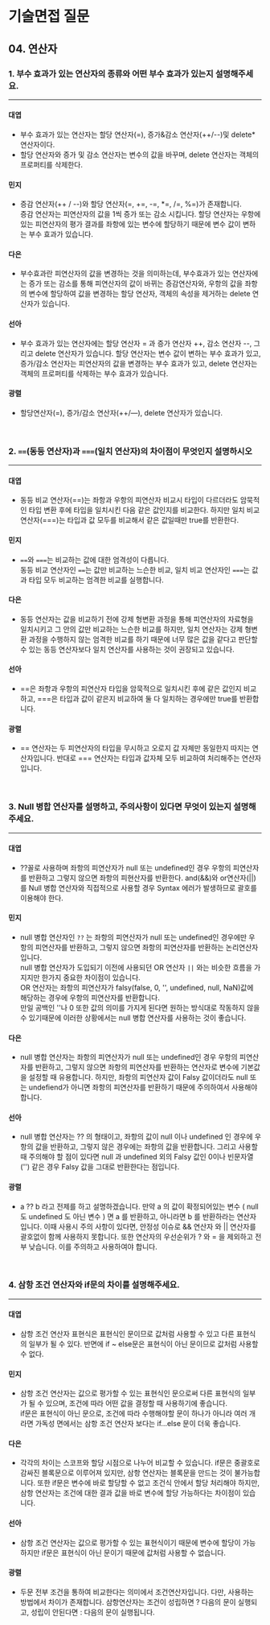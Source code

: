 # 기술면접 질문

## 04. 연산자

### 1. 부수 효과가 있는 연산자의 종류와 어떤 부수 효과가 있는지 설명해주세요.

<hr>

#### 대엽

- 부수 효과가 있는 연산자는 할당 연산자(=), 증가&감소 연산자(++/--)및 delete\* 연산자이다.
- 할당 연산자와 증가 및 감소 연산자는 변수의 값을 바꾸며, delete 연산자는 객체의 프로퍼티를 삭제한다.

#### 민지

- 증감 연산자(++ / --)와 할당 연산자(=, +=, -=, \*=, /=, %=)가 존재합니다.  
  증감 연산자는 피연산자의 값을 1씩 증가 또는 감소 시킵니다.
  할당 연산자는 우항에 있는 피연산자의 평가 결과를 좌항에 있는 변수에 할당하기 때문에 변수 값이 변하는 부수 효과가 있습니다.

#### 다은

- 부수효과란 피연산자의 값을 변경하는 것을 의미하는데, 부수효과가 있는 연산자에는 증가 또는 감소를 통해 피연산자의 값이 바뀌는 증감연산자와, 우항의 값을 좌항의 변수에 할당하여 값을 변경하는 할당 연산자, 객체의 속성을 제거하는 delete 연산자가 있습니다.

#### 선아

- 부수 효과가 있는 연산자에는 할당 연산자 = 과 증가 연산자 ++, 감소 연산자 --, 그리고 delete 연산자가 있습니다. 할당 연산자는 변수 값이 변하는 부수 효과가 있고, 증가/감소 연산자는 피연산자의 값을 변경하는 부수 효과가 있고, delete 연산자는 객체의 프로퍼티를 삭제하는 부수 효과가 있습니다.

#### 광렬

- 할당연산자(=), 증가/감소 연산자(++/—), delete 연산자가 있습니다.

<br>

### 2. `==`(동등 연산자)과 `===`(일치 연산자)의 차이점이 무엇인지 설명하시오

<hr>

#### 대엽

- 동등 비교 연산자(==)는 좌항과 우항의 피연산자 비교시 타입이 다르더라도 암묵적인 타입 변환 후에 타입을 일치시킨 다음 같은 값인지를 비교한다. 하지만 일치 비교 연산자(===)는 타입과 값 모두를 비교해서 같은 값일때만 true를 반환한다.

#### 민지

- `==`와 `===`는 비교하는 값에 대한 엄격성이 다릅니다.  
  동등 비교 연산자인 `==`는 값만 비교하는 느슨한 비교,
  일치 비교 연산자인 `===`는 값과 타입 모두 비교하는 엄격한 비교를 실행합니다.

#### 다은

- 동등 연산자는 값을 비교하기 전에 강제 형변환 과정을 통해 피연산자의 자료형을 일치시키고 그 안의 값만 비교하는 느슨한 비교를 하지만, 일치 연산자는 강제 형변환 과정을 수행하지 않는 엄격한 비교를 하기 때문에 너무 많은 값을 같다고 판단할 수 있는 동등 연산자보다 일치 연산자를 사용하는 것이 권장되고 있습니다.

#### 선아

- ==은 좌항과 우항의 피연산자 타입을 암묵적으로 일치시킨 후에 같은 값인지 비교하고, ===은 타입과 값이 같은지 비교하여 둘 다 일치하는 경우에만 true를 반환합니다.

#### 광렬

- == 연산자는 두 피연산자의 타입을 무시하고 오로지 값 자체만 동일한지 따지는 연산자입니다. 반대로 === 연산자는 타입과 값자체 모두 비교하여 처리해주는 연산자입니다.

<br>

### 3. Null 병합 연산자를 설명하고, 주의사항이 있다면 무엇이 있는지 설명해주세요.

<hr>

#### 대엽

- ??꼴로 사용하며 좌항의 피연산자가 null 또는 undefined인 경우 우항의 피연산자를 반환하고 그렇지 않으면 좌항의 피현산자를 반환한다. and(&&)와 or연산자(||)를 Null 병합 연산자와 직접적으로 사용할 경우 Syntax 에러가 발생하므로 괄호를 이용해야 한다.

#### 민지

- null 병합 연산자인 `??` 는 좌항의 피연산자가 null 또는 undefined인 경우에만 우항의 피연산자를 반환하고, 그렇지 않으면 좌항의 피연산자를 반환하는 논리연산자 입니다.  
  null 병합 연산자가 도입되기 이전에 사용되던 OR 연산자 `||` 와는 비슷한 흐름을 가지지만 한가지 중요한 차이점이 있습니다.  
  OR 연산자는 좌항의 피연산자가 falsy(false, 0, '', undefined, null, NaN)값에 해당하는 경우에 우항의 피연산자를 반환합니다.  
  만일 공백인 ''나 0 또한 값의 의미를 가지게 된다면 원하는 방식대로 작동하지 않을 수 있기때문에 이러한 상황에서는 null 병합 연산자를 사용하는 것이 좋습니다.

#### 다은

- null 병합 연산자는 좌항의 피연산자가 null 또는 undefined인 경우 우항의 피연산자를 반환하고, 그렇지 않으면 좌항의 피연산자를 반환하는 연산자로 변수에 기본값을 설정할 때 유용합니다. 하지만, 좌항의 피연산자 값이 Falsy 값이더라도 null 또는 undefiend가 아니면 좌항의 피연산자를 반환하기 때문에 주의하여서 사용해야 합니다.

#### 선아

- null 병합 연산자는 ?? 의 형태이고, 좌항의 값이 null 이나 undefined 인 경우에 우항의 값을 반환하고, 그렇지 않은 경우에는 좌항의 값을 반환합니다. 그리고 사용할 때 주의해야 할 점이 있다면 null 과 undefined 외의 Falsy 값인 0이나 빈문자열('') 같은 경우 Falsy 값을 그대로 반환한다는 점입니다.

#### 광렬

- a ?? b 라고 전제를 하고 설명하겠습니다. 만약 a 의 값이 확정되어있는 변수 ( null 도 undefined 도 아닌 변수 ) 면 a 를 반환하고, 아니라면 b 를 반환하라는 연산자입니다. 이때 사용시 주의 사항이 있다면, 안정성 이슈로 && 연산자 와 || 연산자를 괄호없이 함께 사용하지 못합니다. 또한 연산자의 우선순위가 ? 와 = 을 제외하고 전부 낮습니다. 이를 주의하고 사용하여야 합니다.

<br>

### 4. 삼항 조건 연산자와 if문의 차이를 설명해주세요.

<hr>

#### 대엽

- 삼항 조건 연산자 표현식은 표현식인 문이므로 값처럼 사용할 수 있고 다른 표현식의 일부가 될 수 있다. 반면에 if ~ else문은 표현식이 아닌 문이므로 값처럼 사용할 수 없다.

#### 민지

- 삼항 조건 연산자는 값으로 평가할 수 있는 표현식인 문으로써 다른 표현식의 일부가 될 수 있으며, 조건에 따라 어떤 값을 결정할 때 사용하기에 좋습니다.  
  if문은 표현식이 아닌 문으로, 조건에 따라 수행해야할 문이 하나가 아니라 여러 개라면 가독성 면에서는 삼항 조건 연산자 보다는 if…else 문이 더욱 좋습니다.

#### 다은

- 각각의 차이는 스코프와 할당 시점으로 나누어 비교할 수 있습니다. if문은 중괄호로 감싸진 블록문으로 이루어져 있지만, 삼항 연산자는 블록문을 만드는 것이 불가능합니다. 또한 if문은 변수에 바로 할당할 수 없고 조건식 안에서 할당 처리해야 하지만, 삼항 연산자는 조건에 대한 결과 값을 바로 변수에 할당 가능하다는 차이점이 있습니다.

#### 선아

- 삼항 조건 연산자는 값으로 평가할 수 있는 표현식이기 때문에 변수에 할당이 가능하지만 if문은 표현식이 아닌 문이기 때문에 값처럼 사용할 수 없습니다.

#### 광렬

- 두문 전부 조건을 통하여 비교한다는 의미에서 조건연산자입니다. 다만, 사용하는 방법에서 차이가 존재합니다. 삼항연산자는 조건이 성립하면 ? 다음의 문이 실행되고, 성립이 안된다면 : 다음의 문이 실행됩니다.
